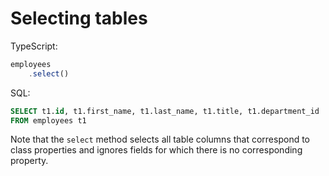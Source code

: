 # Selecting tables

TypeScript:
```typescript
employees
    .select()
``` 

SQL:
```sql
SELECT t1.id, t1.first_name, t1.last_name, t1.title, t1.department_id
FROM employees t1
```

Note that the `select` method selects all table columns that correspond to class properties and ignores fields for which there is no corresponding property.

